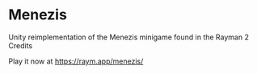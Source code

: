 # Menezis
Unity reimplementation of the Menezis minigame found in the Rayman 2 Credits

Play it now at https://raym.app/menezis/
